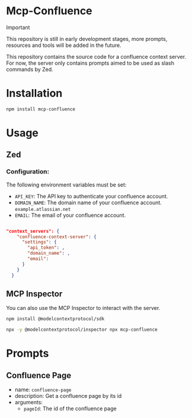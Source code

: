 # Mcp-Confluence
> [!Important]
> This repository is still in early development stages, more prompts, resources and tools will be added in the future.

This repository contains the source code for a confluence context server.
For now, the server only contains prompts aimed to be used as slash commands by Zed.

# Installation
```bash
npm install mcp-confluence
```
# Usage
## Zed

### Configuration:
The following environment variables must be set:
  - `API_KEY`: The API key to authenticate your confluence account.
  - `DOMAIN_NAME`: The domain name of your confluence account. `example.atlassian.net`
  - `EMAIL`: The email of your confluence account.

```json

"context_servers": {
    "confluence-context-server": {
      "settings": {
        "api_token": ,
        "domain_name": ,
        "email":
      }
    }
  }
```
## MCP Inspector
You can also use the MCP Inspector to interact with the server.
```bash
npm install @modelcontextprotocol/sdk

npx -y @modelcontextprotocol/inspector npx mcp-confluence
```

# Prompts
## Confluence Page
- name: `confluence-page`
- description: Get a confluence page by its id
- arguments:
  - `pageId`: The id of the confluence page
